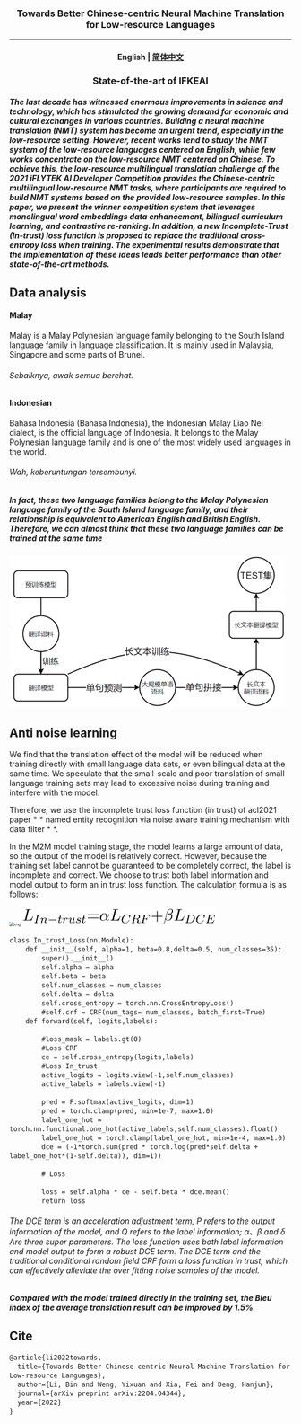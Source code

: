 <h3 align="center">Towards Better Chinese-centric Neural Machine Translation for
Low-resource Languages
</h3>


<hr>
<h4 align="center">
    <p>
        <b>English</b> |
        <a href="https://github.com/WENGSYX/Low-resource-text-translation/blob/main/readme_zh.md">简体中文</a>
    <p>
</h4>



<h3 align="center">
    <p>State-of-the-art of IFKEAI</p>
</h3>




#####             The last decade has witnessed enormous improvements in science and technology, which has stimulated the growing demand for economic and cultural exchanges in various countries. Building a neural machine translation (NMT) system has become an urgent trend, especially in the low-resource setting. However, recent works tend to study the NMT system of the low-resource languages centered on English, while few works concentrate on the low-resource NMT centered on Chinese. To achieve this, the low-resource multilingual translation challenge of the 2021 iFLYTEK AI Developer Competition provides the Chinese-centric multilingual low-resource NMT tasks, where participants are required to build NMT systems based on the provided low-resource samples. In this paper, we present the winner competition system that leverages monolingual word embeddings data enhancement, bilingual curriculum learning, and contrastive re-ranking. In addition, a new Incomplete-Trust (In-trust) loss function is proposed to replace the traditional cross-entropy loss when training. The experimental results demonstrate that the implementation of these ideas leads better performance than other state-of-the-art methods. 



## Data analysis



#### Malay

Malay is a Malay Polynesian language family belonging to the South Island language family in language classification. It is mainly used in Malaysia, Singapore and some parts of Brunei.

###### Sebaiknya, awak semua berehat.



#### Indonesian

Bahasa Indonesia (Bahasa Indonesia), the Indonesian Malay Liao Nei dialect, is the official language of Indonesia. It belongs to the Malay Polynesian language family and is one of the most widely used languages in the world.

###### Wah, keberuntungan tersembunyi.



##### In fact, these two language families belong to the Malay Polynesian language family of the South Island language family, and their relationship is equivalent to American English and British English. Therefore, we can almost think that these two language families can be trained at the same time

<img src="img/img4.png" alt="img" style="zoom:50%;" />



## Anti noise learning

We find that the translation effect of the model will be reduced when training directly with small language data sets, or even bilingual data at the same time. We speculate that the small-scale and poor translation of small language training sets may lead to excessive noise during training and interfere with the model.



Therefore, we use the incomplete trust loss function (in trust) of acl2021 paper * * named entity recognition via noise aware training mechanism with data filter * *.



In the M2M model training stage, the model learns a large amount of data, so the output of the model is relatively correct. However, because the training set label cannot be guaranteed to be completely correct, the label is incomplete and correct. We choose to trust both label information and model output to form an in trust loss function. The calculation formula is as follows:



<img src="C:\Users\14301\Downloads\img\img2.png" alt="img" style="zoom:50%;" />

<img src="img/img1.png" alt="img" style="zoom:50%;" />



```
class In_trust_Loss(nn.Module):
    def __init__(self, alpha=1, beta=0.8,delta=0.5, num_classes=35):
        super().__init__()
        self.alpha = alpha
        self.beta = beta
        self.num_classes = num_classes
        self.delta = delta
        self.cross_entropy = torch.nn.CrossEntropyLoss()
        #self.crf = CRF(num_tags= num_classes, batch_first=True)
    def forward(self, logits,labels):

        #loss_mask = labels.gt(0)
        #Loss CRF
        ce = self.cross_entropy(logits,labels)
        #Loss In_trust
        active_logits = logits.view(-1,self.num_classes)
        active_labels = labels.view(-1)

        pred = F.softmax(active_logits, dim=1)
        pred = torch.clamp(pred, min=1e-7, max=1.0)
        label_one_hot = torch.nn.functional.one_hot(active_labels,self.num_classes).float()
        label_one_hot = torch.clamp(label_one_hot, min=1e-4, max=1.0)
        dce = (-1*torch.sum(pred * torch.log(pred*self.delta + label_one_hot*(1-self.delta)), dim=1))

        # Loss

        loss = self.alpha * ce - self.beta * dce.mean()
        return loss
```

###### The DCE term is an acceleration adjustment term, P refers to the output information of the model, and Q refers to the label information; α、β and δ Are three super parameters. The loss function uses both label information and model output to form a robust DCE term. The DCE term and the traditional conditional random field CRF form a loss function in trust, which can effectively alleviate the over fitting noise samples of the model.

##### Compared with the model trained directly in the training set, the Bleu index of the average translation result can be improved by 1.5%


## Cite

```
@article{li2022towards,
  title={Towards Better Chinese-centric Neural Machine Translation for Low-resource Languages},
  author={Li, Bin and Weng, Yixuan and Xia, Fei and Deng, Hanjun},
  journal={arXiv preprint arXiv:2204.04344},
  year={2022}
}
```
